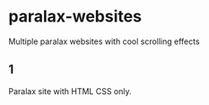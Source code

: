 # paralax-websites

Multiple paralax websites with cool scrolling effects

## 1

Paralax site with HTML CSS only.
